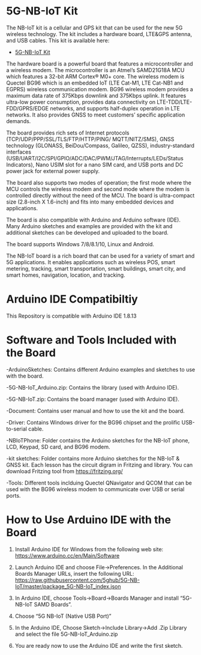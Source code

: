 # 5G-NB-IoT Kit

The NB-IoT kit is a cellular and GPS kit that can be used for the new 5G wireless technology. The kit includes a hardware board, LTE&GPS antenna, and USB cables. This kit is available here:

- [5G-NB-IoT Kit](https://5ghub.us/product/lte-narrowband-internet-of-things-nb-iot-and-global-navigation-satellite-system-gnss-kit-with-ltegps-antenna-arduino-and-freertos-compatible/)

The hardware board is a powerful board that features a microcontroller and a wireless modem. The microcontroller is an Atmel’s SAMD21G18A MCU which features a 32-bit ARM Cortex® M0+ core. The wireless modem is Quectel BG96 which is an embedded IoT (LTE Cat-M1, LTE Cat-NB1 and EGPRS) wireless communication modem. BG96 wireless modem provides a maximum data rate of 375Kbps downlink and 375Kbps uplink. It features ultra-low power consumption, provides data connectivity on LTE-TDD/LTE-FDD/GPRS/EDGE networks, and supports half-duplex operation in LTE networks. It also provides GNSS to meet customers’ specific application demands. 

The board provides rich sets of Internet protocols (TCP/UDP/PPP/SSL/TLS/FTP/HTTP/PING/ MQTT/NITZ/SMS), GNSS technology (GLONASS, BeiDou/Compass, Galileo, QZSS), industry-standard interfaces (USB/UART/I2C/SPI/GPIO/ADC/DAC/PWM/JTAG/Interrupts/LEDs/Status Indicators), Nano USIM slot for a nano SIM card, and USB ports and DC power jack for external power supply. 

The board also supports two modes of operation; the first mode where the MCU controls the wireless modem and second mode where the modem is controlled directly without the need of the MCU. 
The board is ultra-compact size (2.8-inch X 1.6-inch) and fits into many embedded devices and applications.

The board is also compatible with Arduino and Arduino software (IDE). Many Arduino sketches and examples are provided with the kit and additional sketches can be developed and uploaded to the board.

The board supports Windows 7/8/8.1/10, Linux and Android.

The NB-IoT board is a rich board that can be used for a variety of smart and 5G applications. It enables applications such as wireless POS, smart metering, tracking, smart transportation, smart buildings, smart city, and smart homes, navigation, location, and tracking. 

# Arduino IDE Compatibiltiy
This Repository is compatible with Arduino IDE 1.8.13

# Software and Tools Included with the Board
-ArduinoSketches: Contains different Arduino examples and sketches to use with the board.

-5G-NB-IoT_Arduino.zip: Contains the library (used with Arduino IDE).

-5G-NB-IoT.zip: Contains the board manager (used with Arduino IDE).

-Document: Contains user manual and how to use the kit and the board.

-Driver: Contains Windows driver for the BG96 chipset and the prolific USB-to-serial cable.

-NBIoTPhone: Folder contains the Arduino sketches for the NB-IoT phone, LCD, Keypad, SD card, and BG96 modem.

-kit sketches: Folder contains more Arduino sketches for the NB-IoT & GNSS kit. Each lesson has the circuit digram in Fritzing and library. You can download Fritzing tool from https://fritzing.org/

-Tools: Different tools inclduing Quectel QNavigator and QCOM that can be used with the BG96 wireless modem to communicate over USB or serial ports.


# How to Use Arduino IDE with the Board

1.	Install Arduino IDE for Windows from the following web site:
https://www.arduino.cc/en/Main/Software

2.	Launch Arduino IDE and choose File->Preferences. In the Additional Boards Manager URLs, insert the following URL:
https://raw.githubusercontent.com/5ghub/5G-NB-IoT/master/package_5G-NB-IoT_index.json

3.	In Arduino IDE, choose Tools->Board->Boards Manager and install “5G-NB-IoT SAMD Boards”.

4.	Choose “5G NB-IoT (Native USB Port)”

5. In the Arduino IDE, Choose Sketch->Include Library->Add .Zip Library and select the file 5G-NB-IoT_Arduino.zip 

6.	You are ready now to use the Arduino IDE and write the first sketch.
